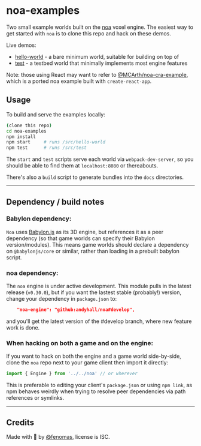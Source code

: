 
# noa-examples

Two small example worlds built on the [noa](https://github.com/andyhall/noa) voxel engine. The easiest way to get started with `noa` is to clone this repo and hack on these demos.

Live demos:
 * [hello-world](https://andyhall.github.io/noa-examples/hello-world/) - a bare minimum world, suitable for building on top of
 * [test](https://andyhall.github.io/noa-examples/test/) - a testbed world that minimally implements most engine features

Note: those using React may want to refer to [@MCArth/noa-cra-example](https://github.com/MCArth/noa-cra-example), which is a ported noa example built with `create-react-app`.

## Usage

To build and serve the examples locally:

```sh
(clone this repo)
cd noa-examples
npm install
npm start     # runs /src/hello-world
npm test      # runs /src/test
```

The `start` and `test` scripts serve each world via `webpack-dev-server`, so you should be able to find them at `localhost:8080` or thereabouts.

There's also a `build` script to generate bundles into the `docs` directories.

----

## Dependency / build notes

### Babylon dependency:

`Noa` uses [Babylon.js](https://www.babylonjs.com/) as its 3D engine, but references it as a peer dependency (so that game worlds can specify their Babylon version/modules). This means game worlds should declare a dependency on `@babylonjs/core` or similar, rather than loading in a prebuilt babylon script.

### noa dependency:

The `noa` engine is under active development. This module pulls in the latest release (`v0.30.0`), but if you want the lastest stable (probably!) version, change your dependency in `package.json` to:

```json
    "noa-engine": "github:andyhall/noa#develop",
```

and you'll get the latest version of the #develop branch, where new feature work is done.

### When hacking on both a game and on the engine:

If you want to hack on both the engine and a game world side-by-side, clone the `noa` repo next to your game client then import it directly:

```js
import { Engine } from '../../noa' // or wherever
```

This is preferable to editing your client's `package.json` or using `npm link`, as npm behaves weirdly when trying to resolve peer dependencies via path references or symlinks.

----

## Credits

Made with 🍺 by [@fenomas](https://twitter.com/fenomas), license is ISC.


